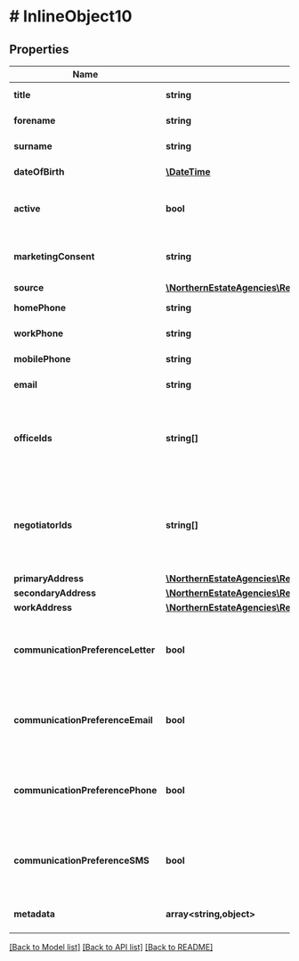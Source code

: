 # # InlineObject10

## Properties

Name | Type | Description | Notes
------------ | ------------- | ------------- | -------------
**title** | **string** | The contact&#39;s title  (eg. Mr, Mrs, Miss, Dr) | [optional]
**forename** | **string** | The contact&#39;s forename | [optional]
**surname** | **string** | The contact&#39;s surname | [optional]
**dateOfBirth** | [**\DateTime**](\DateTime.md) | The contact&#39;s date of birth | [optional]
**active** | **bool** | A flag determining whether or not the contact is currently active | [optional]
**marketingConsent** | **string** | The marketing consent status of the contact (grant/deny/notAsked) | [optional]
**source** | [**\NorthernEstateAgencies\ReapitFoundationsClient\Model\ContactsIdSource**](ContactsIdSource.md) |  | [optional]
**homePhone** | **string** | The home phone number of the contact | [optional]
**workPhone** | **string** | The work phone number of the contact | [optional]
**mobilePhone** | **string** | The mobile phone number of the contact | [optional]
**email** | **string** | The email address of the contact | [optional]
**officeIds** | **string[]** | A collection of unique identifiers of offices attached to the contact. The first item in the collection is considered the primary office | [optional]
**negotiatorIds** | **string[]** | A collection of unique identifiers of negotiators attached to the contact. The first item in the collection is considered the primary negotiator | [optional]
**primaryAddress** | [**\NorthernEstateAgencies\ReapitFoundationsClient\Model\ContactsIdPrimaryAddress**](ContactsIdPrimaryAddress.md) |  | [optional]
**secondaryAddress** | [**\NorthernEstateAgencies\ReapitFoundationsClient\Model\ContactsIdPrimaryAddress**](ContactsIdPrimaryAddress.md) |  | [optional]
**workAddress** | [**\NorthernEstateAgencies\ReapitFoundationsClient\Model\ContactsIdPrimaryAddress**](ContactsIdPrimaryAddress.md) |  | [optional]
**communicationPreferenceLetter** | **bool** | A flag determining whether or not the contact is happy to receive communications by letter | [optional]
**communicationPreferenceEmail** | **bool** | A flag determining whether or not the contact is happy to receive communications by email | [optional]
**communicationPreferencePhone** | **bool** | A flag determining whether or not the contact is happy to receive communications by phone | [optional]
**communicationPreferenceSMS** | **bool** | A flag determining whether or not the contact is happy to receive communications by SMS | [optional]
**metadata** | **array<string,object>** | App specific metadata to set against the contact | [optional]

[[Back to Model list]](../../README.md#models) [[Back to API list]](../../README.md#endpoints) [[Back to README]](../../README.md)
